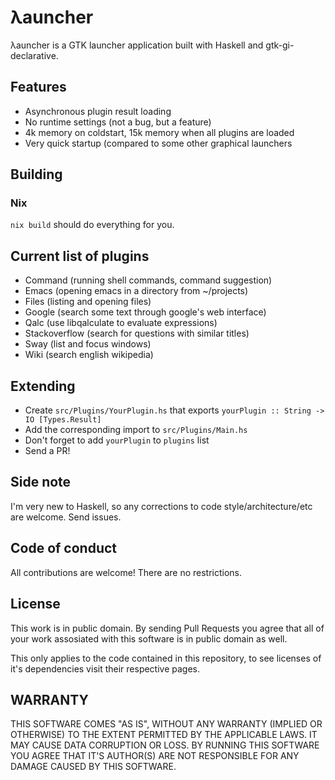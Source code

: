 # λauncher

λauncher is a GTK launcher application built with Haskell and 
gtk-gi-declarative.

## Features

 -  Asynchronous plugin result loading
 -  No runtime settings (not a bug, but a feature)
 -  4k memory on coldstart, 15k memory when all plugins are loaded
 -  Very quick startup (compared to some other graphical launchers

## Building
### Nix
`nix build` should do everything for you.

## Current list of plugins
 -  Command (running shell commands, command suggestion)
 -  Emacs (opening emacs in a directory from ~/projects)
 -  Files (listing and opening files)
 -  Google (search some text through google's web interface)
 -  Qalc (use libqalculate to evaluate expressions)
 -  Stackoverflow (search for questions with similar titles)
 -  Sway (list and focus windows)
 -  Wiki (search english wikipedia)

## Extending
 -  Create `src/Plugins/YourPlugin.hs` that exports 
    `yourPlugin :: String -> IO [Types.Result]`
 -  Add the corresponding import to `src/Plugins/Main.hs`
 -  Don't forget to add `yourPlugin` to `plugins` list
 -  Send a PR!

## Side note

I'm very new to Haskell, so any corrections to code
style/architecture/etc are welcome. Send issues.


## Code of conduct

All contributions are welcome! There are no restrictions.

## License

This work is in public domain. By sending Pull Requests you agree that
all of your work assosiated with this software is in public domain as
well.

This only applies to the code contained in this repository, to see
licenses of it's dependencies visit their respective pages.

## WARRANTY

THIS SOFTWARE COMES "AS IS", WITHOUT ANY WARRANTY (IMPLIED OR
OTHERWISE) TO THE EXTENT PERMITTED BY THE APPLICABLE LAWS. IT MAY
CAUSE DATA CORRUPTION OR LOSS. BY RUNNING THIS SOFTWARE YOU AGREE 
THAT IT'S AUTHOR(S) ARE NOT RESPONSIBLE FOR ANY DAMAGE CAUSED BY 
THIS SOFTWARE.

